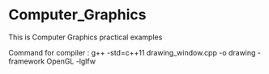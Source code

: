 # Computer_Graphics

This is Computer Graphics practical examples

Command for compiler : g++ -std=c++11 drawing_window.cpp -o drawing -framework OpenGL -lglfw
